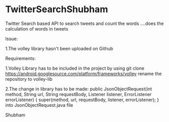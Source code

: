 # TwitterSearchShubham


Twitter Search based API to search tweets and count the words ....does the  calculation of words in tweets


Issue:

1.The volley library hasn't been uploaded on Github

Requirements:

1.Volley Library has to be included in the project by using 
git clone https://android.googlesource.com/platform/frameworks/volley
rename the repository to volley-lib

2.The change in library has to be made:
public JsonObjectRequest(int method, String url, String requestBody, Listener<JSONObject> listener, ErrorListener errorListener) { super(method, url, requestBody, listener, errorListener); 
}
into JsonObjectRequest.java file



Shubham






